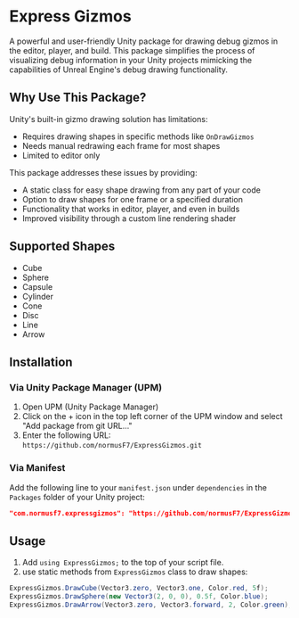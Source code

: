 # Express Gizmos

A powerful and user-friendly Unity package for drawing debug gizmos in the editor, player, and build. This package simplifies the process of visualizing debug information in your Unity projects mimicking the capabilities of Unreal Engine's debug drawing functionality.

## Why Use This Package?

Unity's built-in gizmo drawing solution has limitations:

- Requires drawing shapes in specific methods like `OnDrawGizmos`
- Needs manual redrawing each frame for most shapes
- Limited to editor only

This package addresses these issues by providing:

- A static class for easy shape drawing from any part of your code
- Option to draw shapes for one frame or a specified duration
- Functionality that works in editor, player, and even in builds
- Improved visibility through a custom line rendering shader

## Supported Shapes

- Cube
- Sphere
- Capsule
- Cylinder
- Cone
- Disc
- Line
- Arrow

## Installation

### Via Unity Package Manager (UPM)

1. Open UPM (Unity Package Manager)
2. Click on the + icon in the top left corner of the UPM window and select "Add package from git URL..."
3. Enter the following URL: `https://github.com/normusF7/ExpressGizmos.git`

### Via Manifest

Add the following line to your `manifest.json` under `dependencies` in the `Packages` folder of your Unity project:

```json
"com.normusf7.expressgizmos": "https://github.com/normusF7/ExpressGizmos.git"
```

## Usage

1. Add `using ExpressGizmos;` to the top of your script file.
2. use static methods from `ExpressGizmos` class to draw shapes:

```csharp
ExpressGizmos.DrawCube(Vector3.zero, Vector3.one, Color.red, 5f);
ExpressGizmos.DrawSphere(new Vector3(2, 0, 0), 0.5f, Color.blue);
ExpressGizmos.DrawArrow(Vector3.zero, Vector3.forward, 2, Color.green);
```

